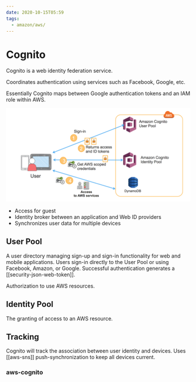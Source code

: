 ```yaml
---
date: 2020-10-15T05:59
tags:
  - amazon/aws/
---
```

# Cognito

Cognito is a web identity federation service.

Coordinates authentication using services such as Facebook, Google, etc.

Essentially Cognito maps between Google authentication tokens and an IAM role within AWS.

![Cognito Process Flow](./static/CognitoDiagram.png)

* Access for guest
* Identity broker between an application and Web ID providers
* Synchronizes user data for multiple devices

## User Pool

A user directory managing sign-up and sign-in functionality for web and mobile applications. 
Users sign-in directly to the User Pool or using Facebook, Amazon, or Google.
Successful authentication generates a [[security-json-web-token]].

Authorization to use AWS resources.

## Identity Pool

The granting of access to an AWS resource.

## Tracking

Cognito will track the association between user identity and devices. Uses [[aws-sns]] push-synchronization to keep all devices current.

### aws-cognito